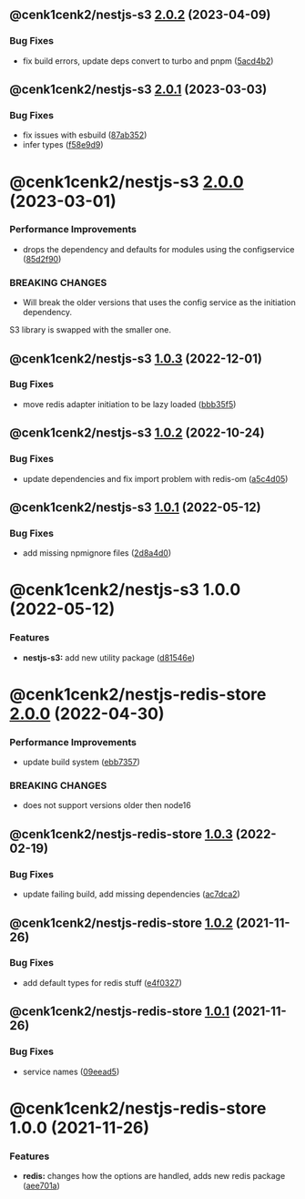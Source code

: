 ## @cenk1cenk2/nestjs-s3 [2.0.2](https://github.com/cenk1cenk2/nestjs-tools/compare/@cenk1cenk2/nestjs-s3@2.0.1...@cenk1cenk2/nestjs-s3@2.0.2) (2023-04-09)

### Bug Fixes

- fix build errors, update deps convert to turbo and pnpm ([5acd4b2](https://github.com/cenk1cenk2/nestjs-tools/commit/5acd4b2c5d35b192e0d6154ad66b51cb1279183e))

## @cenk1cenk2/nestjs-s3 [2.0.1](https://github.com/cenk1cenk2/nestjs-tools/compare/@cenk1cenk2/nestjs-s3@2.0.0...@cenk1cenk2/nestjs-s3@2.0.1) (2023-03-03)

### Bug Fixes

- fix issues with esbuild ([87ab352](https://github.com/cenk1cenk2/nestjs-tools/commit/87ab3520bd52a3d870f940f2c42f619dcba92ac0))
- infer types ([f58e9d9](https://github.com/cenk1cenk2/nestjs-tools/commit/f58e9d9bbb84a4ae9ea7d1487d71ba5bb1e7968f))

# @cenk1cenk2/nestjs-s3 [2.0.0](https://github.com/cenk1cenk2/nestjs-tools/compare/@cenk1cenk2/nestjs-s3@1.0.3...@cenk1cenk2/nestjs-s3@2.0.0) (2023-03-01)

### Performance Improvements

- drops the dependency and defaults for modules using the configservice ([85d2f90](https://github.com/cenk1cenk2/nestjs-tools/commit/85d2f90e65ed18dd24947dc7c9623594d22da4dd))

### BREAKING CHANGES

- Will break the older versions that uses the config service as the initiation dependency.

S3 library is swapped with the smaller one.

## @cenk1cenk2/nestjs-s3 [1.0.3](https://github.com/cenk1cenk2/nestjs-tools/compare/@cenk1cenk2/nestjs-s3@1.0.2...@cenk1cenk2/nestjs-s3@1.0.3) (2022-12-01)

### Bug Fixes

- move redis adapter initiation to be lazy loaded ([bbb35f5](https://github.com/cenk1cenk2/nestjs-tools/commit/bbb35f50c8b7e42d7b3d08d611188f3ca1f9e696))

## @cenk1cenk2/nestjs-s3 [1.0.2](https://github.com/cenk1cenk2/nestjs-tools/compare/@cenk1cenk2/nestjs-s3@1.0.1...@cenk1cenk2/nestjs-s3@1.0.2) (2022-10-24)

### Bug Fixes

- update dependencies and fix import problem with redis-om ([a5c4d05](https://github.com/cenk1cenk2/nestjs-tools/commit/a5c4d05c836dadaeef4106ce19ac7c10d1dfbb12))

## @cenk1cenk2/nestjs-s3 [1.0.1](https://github.com/cenk1cenk2/nestjs-tools/compare/@cenk1cenk2/nestjs-s3@1.0.0...@cenk1cenk2/nestjs-s3@1.0.1) (2022-05-12)

### Bug Fixes

- add missing npmignore files ([2d8a4d0](https://github.com/cenk1cenk2/nestjs-tools/commit/2d8a4d0ed98c1261911628a446ec85666dd8290f))

# @cenk1cenk2/nestjs-s3 1.0.0 (2022-05-12)

### Features

- **nestjs-s3:** add new utility package ([d81546e](https://github.com/cenk1cenk2/nestjs-tools/commit/d81546e2e0cf83e0d368ec20287b21e6ff7447dc))

# @cenk1cenk2/nestjs-redis-store [2.0.0](https://github.com/cenk1cenk2/nestjs-tools/compare/@cenk1cenk2/nestjs-redis-store@1.0.3...@cenk1cenk2/nestjs-redis-store@2.0.0) (2022-04-30)

### Performance Improvements

- update build system ([ebb7357](https://github.com/cenk1cenk2/nestjs-tools/commit/ebb7357b5cc3f6043e5171c8e3a883d723c294d8))

### BREAKING CHANGES

- does not support versions older then node16

## @cenk1cenk2/nestjs-redis-store [1.0.3](https://github.com/cenk1cenk2/nestjs-tools/compare/@cenk1cenk2/nestjs-redis-store@1.0.2...@cenk1cenk2/nestjs-redis-store@1.0.3) (2022-02-19)

### Bug Fixes

- update failing build, add missing dependencies ([ac7dca2](https://github.com/cenk1cenk2/nestjs-tools/commit/ac7dca229dfa99b19fd825d89687f7219950d37f))

## @cenk1cenk2/nestjs-redis-store [1.0.2](https://github.com/cenk1cenk2/nestjs-tools/compare/@cenk1cenk2/nestjs-redis-store@1.0.1...@cenk1cenk2/nestjs-redis-store@1.0.2) (2021-11-26)

### Bug Fixes

- add default types for redis stuff ([e4f0327](https://github.com/cenk1cenk2/nestjs-tools/commit/e4f0327ffcffc5f267adee364eae65b2084219c1))

## @cenk1cenk2/nestjs-redis-store [1.0.1](https://github.com/cenk1cenk2/nestjs-tools/compare/@cenk1cenk2/nestjs-redis-store@1.0.0...@cenk1cenk2/nestjs-redis-store@1.0.1) (2021-11-26)

### Bug Fixes

- service names ([09eead5](https://github.com/cenk1cenk2/nestjs-tools/commit/09eead5c581bce026d33b39a3da4de2c977b244c))

# @cenk1cenk2/nestjs-redis-store 1.0.0 (2021-11-26)

### Features

- **redis:** changes how the options are handled, adds new redis package ([aee701a](https://github.com/cenk1cenk2/nestjs-tools/commit/aee701a52d5891728be4acd9e2e5e6d5bece1417))
